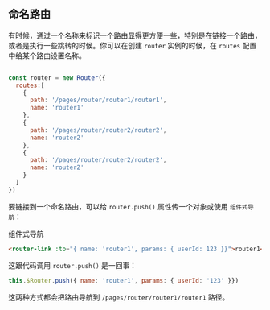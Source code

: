 ## 命名路由

有时候，通过一个名称来标识一个路由显得更方便一些，特别是在链接一个路由，或者是执行一些跳转的时候。你可以在创建 `router` 实例的时候，在 `routes` 配置中给某个路由设置名称。

```js {6,10,14}

const router = new Router({
  routes:[
    {
      path: '/pages/router/router1/router1',
      name: 'router1'
    },
    {
      path: '/pages/router/router2/router2',
      name: 'router2'
    },
    {
      path: '/pages/router/router2/router2',
      name: 'router2'
    }
  ]
})
```
要链接到一个命名路由，可以给 `router.push()` 属性传一个对象或使用 `组件式导航`：

组件式导航

```html
<router-link :to="{ name: 'router1', params: { userId: 123 }}">router1</router-link>
```

这跟代码调用 `router.push()` 是一回事：

```js
this.$Router.push({ name: 'router1', params: { userId: '123' }})
```

这两种方式都会把路由导航到 `/pages/router/router1/router1` 路径。